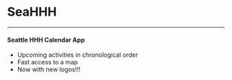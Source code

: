 # SeaHHH
---
#### Seattle HHH Calendar App
- Upcoming activities in chronological order
- Fast access to a map
- Now with new logos!!!
